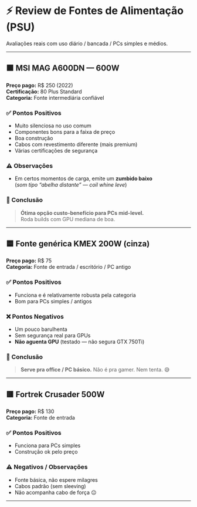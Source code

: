 # ⚡ Review de Fontes de Alimentação (PSU)

Avaliações reais com uso diário / bancada / PCs simples e médios.

---

## 🟩 **MSI MAG A600DN — 600W**

**Preço pago:** R$ 250 (2022)  
**Certificação:** 80 Plus Standard  
**Categoria:** Fonte intermediária confiável  

### ✅ Pontos Positivos
- Muito silenciosa no uso comum
- Componentes bons para a faixa de preço
- Boa construção
- Cabos com revestimento diferente (mais premium)
- Várias certificações de segurança

### ⚠️ Observações
- Em certos momentos de carga, emite um **zumbido baixo**  
  (*som tipo “abelha distante” — coil whine leve*)

### 🧾 Conclusão
> **Ótima opção custo-benefício para PCs mid-level.**  
Roda builds com GPU mediana de boa.

---

## 🟦 **Fonte genérica KMEX 200W (cinza)**

**Preço pago:** R$ 75  
**Categoria:** Fonte de entrada / escritório / PC antigo

### ✅ Pontos Positivos
- Funciona e é relativamente robusta pela categoria
- Bom para PCs simples / antigos

### ❌ Pontos Negativos
- Um pouco barulhenta
- Sem segurança real para GPUs
- **Não aguenta GPU** (testado — não segura GTX 750Ti)

### 🧾 Conclusão
> **Serve pra office / PC básico.**
Não é pra gamer. Nem tenta. 😅

---

## 🟥 **Fortrek Crusader 500W**

**Preço pago:** R$ 130  
**Categoria:** Fonte de entrada

### ✅ Pontos Positivos
- Funciona para PCs simples
- Construção ok pelo preço

### ⚠️ Negativos / Observações
- Fonte básica, não espere milagres
- Cabos padrão (sem sleeving)
- Não acompanha cabo de força 😐

---

